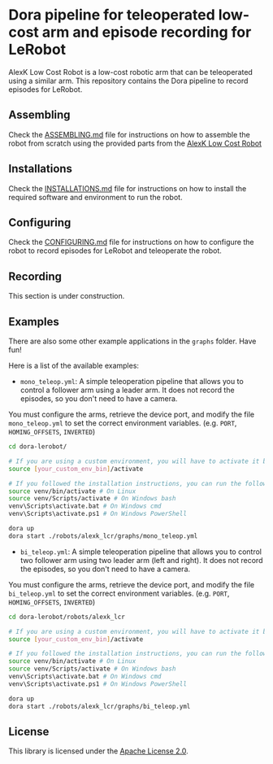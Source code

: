# Dora pipeline for teleoperated low-cost arm and episode recording for LeRobot

AlexK Low Cost Robot is a low-cost robotic arm that can be teleoperated using a similar arm. This repository contains
the Dora pipeline to record episodes for LeRobot.

## Assembling

Check the [ASSEMBLING.md](ASSEMBLING.md) file for instructions on how to assemble the robot from scratch using the
provided parts from the [AlexK Low Cost Robot](https://github.com/AlexanderKoch-Koch/low_cost_robot)

## Installations

Check the [INSTALLATIONS.md](INSTALLATION.md) file for instructions on how to install the required software and
environment
to run the robot.

## Configuring

Check the [CONFIGURING.md](CONFIGURING.md) file for instructions on how to configure the robot to record episodes for
LeRobot and teleoperate the robot.

## Recording

This section is under construction.

## Examples

There are also some other example applications in the `graphs` folder. Have fun!

Here is a list of the available examples:

- `mono_teleop.yml`: A simple teleoperation pipeline that allows you to control a follower arm using a leader arm. It
  does not record the episodes, so you don't need to have a camera.

You must configure the arms, retrieve the device port, and modify the file `mono_teleop.yml` to set the correct
environment variables. (e.g. `PORT`, `HOMING_OFFSETS`, `INVERTED`)

```bash
cd dora-lerobot/

# If you are using a custom environment, you will have to activate it before running the command
source [your_custom_env_bin]/activate

# If you followed the installation instructions, you can run the following command
source venv/bin/activate # On Linux
source venv/Scripts/activate # On Windows bash
venv\Scripts\activate.bat # On Windows cmd
venv\Scripts\activate.ps1 # On Windows PowerShell

dora up
dora start ./robots/alexk_lcr/graphs/mono_teleop.yml
```

- `bi_teleop.yml`: A simple teleoperation pipeline that allows you to control two follower arm using two leader arm
  (left and right). It does not record the episodes, so you don't need to have a camera.

You must configure the arms, retrieve the device port, and modify the file `bi_teleop.yml` to set the correct
environment variables. (e.g. `PORT`, `HOMING_OFFSETS`, `INVERTED`)

```bash
cd dora-lerobot/robots/alexk_lcr

# If you are using a custom environment, you will have to activate it before running the command
source [your_custom_env_bin]/activate

# If you followed the installation instructions, you can run the following command
source venv/bin/activate # On Linux
source venv/Scripts/activate # On Windows bash
venv\Scripts\activate.bat # On Windows cmd
venv\Scripts\activate.ps1 # On Windows PowerShell

dora up
dora start ./robots/alexk_lcr/graphs/bi_teleop.yml
```

## License

This library is licensed under the [Apache License 2.0](../../LICENSE).
